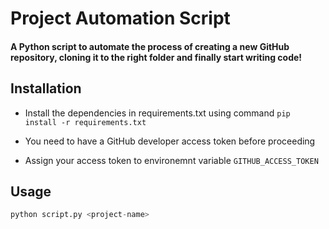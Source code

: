 # Project Automation Script
#### A Python script to automate the process of creating a new GitHub repository, cloning it to the right folder and finally start writing code!

## Installation
- Install the dependencies in requirements.txt using command `pip install -r requirements.txt`

- You need to have a GitHub developer access token before proceeding

- Assign your access token to environemnt variable `GITHUB_ACCESS_TOKEN` 

## Usage
```python
python script.py <project-name>
```